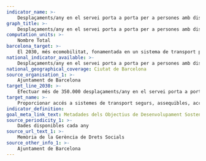 ```yaml
---
indicator_name: >-
    Desplaçaments/any en el servei porta a porta per a persones amb discapacitat
graph_title: >-
    Desplaçaments/any en el servei porta a porta per a persones amb discapacitat
computation_units: >-
    Nombre Total
barcelona_target: >-
    El 2030, més ecomobilitat, fonamentada en un sistema de transport públic de màxima qualitat, sostenible i inclusiu
national_indicator_available: >-
    Desplaçaments/any en el servei porta a porta per a persones amb discapacitat
national_geographical_coverage: Ciutat de Barcelona 
source_organisation_1: >-
    Ajuntament de Barcelona
target_line_2030: >-
    Efectuar més de 350.000 desplaçaments/any en el servei porta a porta per a persones amb discapacitat
target_name: >-
    Proporcionar accés a sistemes de transport segurs, assequibles, accessibles i sostenibles per a totes les persones, i millorar la seguretat viària, en particular mitjançant l’ampliació del transport públic, amb especial atenció a les necessitats de les persones en situació vulnerable, dones, nenes, nens, persones amb discapacitat i persones grans
indicator_definition:
goal_meta_link_text: Metadades dels Objectius de Desenvolupament Sostenible de les Nacions Unides (pdf 894kB)
source_periodicity_1: >-
    Dades disponibles cada any
source_url_text_1: >-
    Memòria de la Gerència de Drets Socials
source_other_info_1: >-
    Ajuntament de Barcelona
---
```

